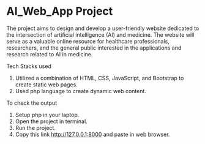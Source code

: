 # AI_Web_App Project

The project aims to design and develop a user-friendly website dedicated to the intersection of artificial intelligence (AI)
and medicine. The website will serve as a valuable online resource for healthcare professionals, researchers, and the
general public interested in the applications and research related to AI in medicine.

Tech Stacks used
1. Utilized a combination of HTML, CSS, JavaScript, and Bootstrap to create static web pages.
2. Used php language to create dynamic web content.

To check the output
1. Setup php in your laptop.
2. Open the project in terminal.
3. Run the project.
4. Copy this link http://127.0.0.1:8000 and paste in web browser.

